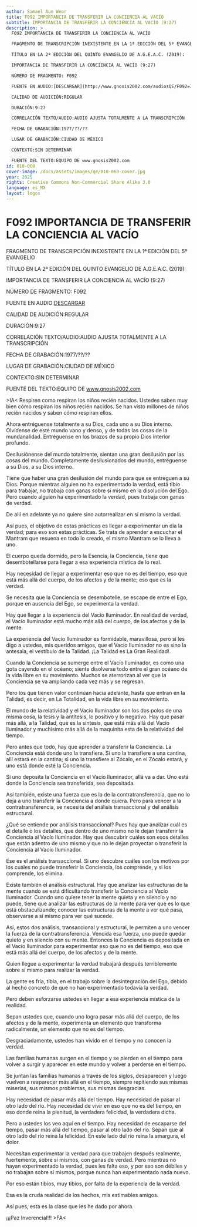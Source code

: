 ```yaml
---
author: Samael Aun Weor
title: F092 IMPORTANCIA DE TRANSFERIR LA CONCIENCIA AL VACÍO
subtitle: IMPORTANCIA DE TRANSFERIR LA CONCIENCIA AL VACÍO (9:27)
description: >
  F092 IMPORTANCIA DE TRANSFERIR LA CONCIENCIA AL VACÍO

  FRAGMENTO DE TRANSCRIPCIÓN INEXISTENTE EN LA 1ª EDICIÓN DEL 5º EVANGELIO

  TÍTULO EN LA 2ª EDICIÓN DEL QUINTO EVANGELIO DE A.G.E.A.C. (2019):

  IMPORTANCIA DE TRANSFERIR LA CONCIENCIA AL VACÍO (9:27)

  NÚMERO DE FRAGMENTO: F092

  FUENTE EN AUDIO:[DESCARGAR](http://www.gnosis2002.com/audiosQE/F092=IMPORTANCIA-DE-TRANSFERIR-LA-CONCIENCIA-AL-VACIO.zip)

  CALIDAD DE AUDICIÓN:REGULAR

  DURACIÓN:9:27

  CORRELACIÓN TEXTO/AUDIO:AUDIO AJUSTA TOTALMENTE A LA TRANSCRIPCIÓN

  FECHA DE GRABACIÓN:1977/??/??

  LUGAR DE GRABACIÓN:CIUDAD DE MÉXICO

  CONTEXTO:SIN DETERMINAR

  FUENTE DEL TEXTO:EQUIPO DE www.gnosis2002.com
id: 010-060
cover-image: /docs/assets/images/qe/010-060-cover.jpg
year: 2025
rights: Creative Commons Non-Commercial Share Alike 3.0
language: es_MX
layout: logos
---
```

# F092 IMPORTANCIA DE TRANSFERIR LA CONCIENCIA AL VACÍO

FRAGMENTO DE TRANSCRIPCIÓN INEXISTENTE EN LA 1ª EDICIÓN DEL 5º EVANGELIO

TÍTULO EN LA 2ª EDICIÓN DEL QUINTO EVANGELIO DE A.G.E.A.C. (2019):

IMPORTANCIA DE TRANSFERIR LA CONCIENCIA AL VACÍO (9:27)

NÚMERO DE FRAGMENTO: F092

FUENTE EN AUDIO:[DESCARGAR](http://www.gnosis2002.com/audiosQE/F092=IMPORTANCIA-DE-TRANSFERIR-LA-CONCIENCIA-AL-VACIO.zip)

CALIDAD DE AUDICIÓN:REGULAR

DURACIÓN:9:27

CORRELACIÓN TEXTO/AUDIO:AUDIO AJUSTA TOTALMENTE A LA TRANSCRIPCIÓN

FECHA DE GRABACIÓN:1977/??/??

LUGAR DE GRABACIÓN:CIUDAD DE MÉXICO

CONTEXTO:SIN DETERMINAR

FUENTE DEL TEXTO:EQUIPO DE www.gnosis2002.com

\>IA< Respiren como respiran los niños recién nacidos. Ustedes saben muy bien cómo respiran los niños recién nacidos. Se han visto millones de niños recién nacidos y saben cómo respiran ellos.

Ahora entréguense totalmente a su Dios, cada uno a su Dios interno. Olvídense de este mundo vano y denso, y de todas las cosas de la mundanalidad. Entréguense en los brazos de su propio Dios interior profundo.

Desilusiónense del mundo totalmente, sientan una gran desilusión por las cosas del mundo. Completamente desilusionados del mundo, entréguense a su Dios, a su Dios interno.

Tiene que haber una gran desilusión del mundo para que se entreguen a su Dios. Porque mientras alguien no ha experimentado la verdad, está tibio para trabajar, no trabaja con ganas sobre sí mismo en la disolución del Ego. Pero cuando alguien ha experimentado la verdad, pues trabaja con ganas de verdad.

De allí en adelante ya no quiere sino autorrealizar en sí mismo la verdad.

Así pues, el objetivo de estas prácticas es llegar a experimentar un día la verdad; para eso son estas prácticas. Se trata de aprender a escuchar el Mantram que resuena en todo lo creado, el mismo Mantram se lo lleva a uno.

El cuerpo queda dormido, pero la Esencia, la Conciencia, tiene que desembotellarse para llegar a esa experiencia mística de lo real.

Hay necesidad de llegar a experimentar eso que no es del tiempo, eso que está más allá del cuerpo, de los afectos y de la mente; eso que es la verdad.

Se necesita que la Conciencia se desembotelle, se escape de entre el Ego, porque en ausencia del Ego, se experimenta la verdad.

Hay que llegar a la experiencia del Vacío Iluminador. En realidad de verdad, el Vacío Iluminador está mucho más allá del cuerpo, de los afectos y de la mente.

La experiencia del Vacío Iluminador es formidable, maravillosa, pero sí les digo a ustedes, mis queridos amigos, que el Vacío Iluminador no es sino la antesala, el vestíbulo de la Talidad. ¡La Talidad es La Gran Realidad!.

Cuando la Conciencia se sumerge entre el Vacío Iluminador, es como una gota cayendo en el océano; siente disolverse todo entre el gran océano de la vida libre en su movimiento. Muchos se aterrorizan al ver que la Conciencia se va ampliando cada vez más y se regresan.

Pero los que tienen valor continúan hacia adelante, hasta que entran en la Talidad, es decir, en La Totalidad, en la vida libre en su movimiento.

El mundo de la relatividad y el Vacío Iluminador son los dos polos de una misma cosa, la tesis y la antítesis, lo positivo y lo negativo. Hay que pasar más allá, a la Talidad, que es la síntesis, que está más allá del Vacío Iluminador y muchísimo más allá de la maquinita esta de la relatividad del tiempo.

Pero antes que todo, hay que aprender a transferir la Conciencia. La Conciencia está donde uno la transfiera. Si uno la transfiere a una cantina, allí estará en la cantina; si uno la transfiere al Zócalo, en el Zócalo estará, y uno está donde esté la Conciencia.

Si uno deposita la Conciencia en el Vacío Iluminador, allá va a dar. Uno está donde la Conciencia sea transferida, sea depositada.

Así también, existe una fuerza que es la de la contratransferencia, que no lo deja a uno transferir la Conciencia a donde quiera. Pero para vencer a la contratransferencia, se necesita del análisis transaccional y del análisis estructural.

¿Qué se entiende por análisis transaccional? Pues hay que analizar cuál es el detalle o los detalles, que dentro de uno mismo no le dejan transferir la Conciencia al Vacío Iluminador. Hay que descubrir cuáles son esos detalles que están adentro de uno mismo y que no le dejan proyectar o transferir la Conciencia al Vacío Iluminador.

Ese es el análisis transaccional. Si uno descubre cuáles son los motivos por los cuales no puede transferir la Conciencia, los comprende, y si los comprende, los elimina.

Existe también el análisis estructural. Hay que analizar las estructuras de la mente cuando se está dificultando transferir la Conciencia al Vacío Iluminador. Cuando uno quiere tener la mente quieta y en silencio y no puede, tiene que analizar las estructuras de la mente para ver qué es lo que está obstaculizando; conocer las estructuras de la mente a ver qué pasa, observarse a sí mismo para ver qué sucede.

Así, estos dos análisis, transaccional y estructural, le permiten a uno vencer la fuerza de la contratransferencia. Vencida esa fuerza, uno puede quedar quieto y en silencio con su mente. Entonces la Conciencia es depositada en el Vacío Iluminador para experimentar eso que no es del tiempo, eso que está más allá del cuerpo, de los afectos y de la mente.

Quien llegue a experimentar la verdad trabajará después terriblemente sobre sí mismo para realizar la verdad.

La gente es fría, tibia, en el trabajo sobre la desintegración del Ego, debido al hecho concreto de que no han experimentado todavía la verdad.

Pero deben esforzarse ustedes en llegar a esa experiencia mística de la realidad.

Sepan ustedes que, cuando uno logra pasar más allá del cuerpo, de los afectos y de la mente, experimenta un elemento que transforma radicalmente, un elemento que no es del tiempo.

Desgraciadamente, ustedes han vivido en el tiempo y no conocen la verdad.

Las familias humanas surgen en el tiempo y se pierden en el tiempo para volver a surgir y aparecer en este mundo y volver a perderse en el tiempo.

Se juntan las familias humanas a través de los siglos, desaparecen y luego vuelven a reaparecer más allá en el tiempo, siempre repitiendo sus mismas miserias, sus mismos problemas, sus mismas desgracias.

Hay necesidad de pasar más allá del tiempo. Hay necesidad de pasar al otro lado del río. Hay necesidad de vivir en eso que no es del tiempo, en eso donde reina la plenitud, la verdadera felicidad, la verdadera dicha.

Pero a ustedes los veo aquí en el tiempo. Hay necesidad de escaparse del tiempo, pasar más allá del tiempo, pasar al otro lado del río. Sepan que al otro lado del río reina la felicidad. En este lado del río reina la amargura, el dolor.

Necesitan experimentar la verdad para que trabajen después realmente, fuertemente, sobre sí mismos, con ganas de verdad. Pero mientras no hayan experimentado la verdad, pues les falta eso, y por eso son débiles y no trabajan sobre sí mismos, porque nunca han experimentado nada nuevo.

Por eso están tibios, muy tibios, por falta de la experiencia de la verdad.

Esa es la cruda realidad de los hechos, mis estimables amigos.

Así pues, esta es la clase que les he dado por ahora.

¡¡¡Paz Inverencial!!! \>FA<

